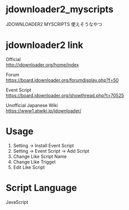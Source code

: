 # jdownloader2_myscripts
JDOWNLOADER2 MYSCRIPTS 使えそうなやつ

# jdownloader2 link
Official<br>
http://jdownloader.org/home/index

Forum<br>
https://board.jdownloader.org/forumdisplay.php?f=50

Event Script<br>
https://board.jdownloader.org/showthread.php?t=70525

Unofficial Japanese Wiki<br>
https://www1.atwiki.jp/jdownloader/

# Usage
1. Setting -> Install Event Script
2. Setting -> Event Script -> Add Script
3. Change Like Script Name
4. Change Like Trigget
5. Edit Like Script

# Script Language
JavaScript
